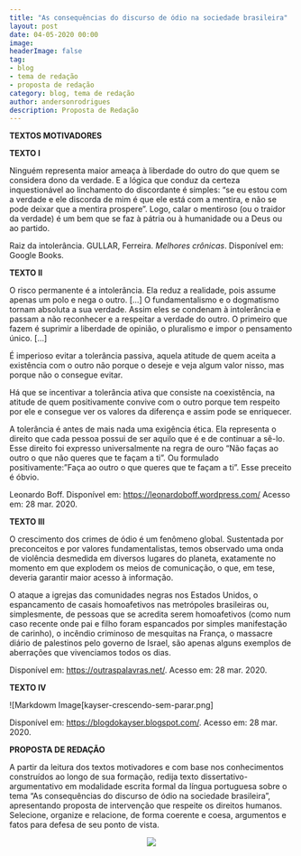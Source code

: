 ```yaml
---
title: "As consequências do discurso de ódio na sociedade brasileira"
layout: post
date: 04-05-2020 00:00
image: 
headerImage: false
tag:
- blog
- tema de redação
- proposta de redação
category: blog, tema de redação
author: andersonrodrigues
description: Proposta de Redação
---
```

**TEXTOS MOTIVADORES**

**TEXTO I**

Ninguém representa maior ameaça à liberdade do outro do que quem se considera dono da verdade. E a lógica que conduz da certeza inquestionável ao linchamento do discordante é simples: “se eu estou com a verdade e ele discorda de mim é que ele está com a mentira, e não se pode deixar que a mentira prospere”. Logo, calar o mentiroso (ou o traidor da verdade) é um bem que se faz à pátria ou à humanidade ou a Deus ou ao partido.

Raiz da intolerância. GULLAR, Ferreira. *Melhores crônicas*. Disponível em: Google Books.

**TEXTO II**

O risco permanente é a intolerância. Ela reduz a realidade, pois assume apenas um polo e nega o outro. [...] O fundamentalismo e o dogmatismo tornam absoluta a sua verdade. Assim eles se condenam à intolerância e passam a não reconhecer e a respeitar a verdade do outro. O primeiro que fazem é suprimir a liberdade de opinião, o pluralismo e impor o pensamento único. [...]

É imperioso evitar a tolerância passiva, aquela atitude de quem aceita a existência com o outro não porque o deseje e veja algum valor nisso, mas porque não o consegue evitar.

Há que se incentivar a tolerância ativa que consiste na coexistência, na atitude de quem positivamente convive com o outro porque tem respeito por ele e consegue ver os valores da diferença e assim pode se enriquecer.

A tolerância é antes de mais nada uma exigência ética. Ela representa o direito que cada pessoa possui de ser aquilo que é e de continuar a sê-lo. Esse direito foi expresso universalmente na regra de ouro “Não faças ao outro o que não queres que te façam a ti”. Ou formulado positivamente:”Faça ao outro o que queres que te façam a ti”. Esse preceito é óbvio.

Leonardo Boff. Disponível em: <https://leonardoboff.wordpress.com/> Acesso em: 28 mar. 2020.

**TEXTO III**

O crescimento dos crimes de ódio é um fenômeno global. Sustentada por preconceitos e por valores fundamentalistas, temos observado uma onda de violência desmedida em diversos lugares do planeta, exatamente no momento em que explodem os meios de comunicação, o que, em tese, deveria garantir maior acesso à informação.

O ataque a igrejas das comunidades negras nos Estados Unidos, o espancamento de casais homoafetivos nas metrópoles brasileiras ou, simplesmente, de pessoas que se acredita serem homoafetivos (como num caso recente onde pai e filho foram espancados por simples manifestação de carinho), o incêndio criminoso de mesquitas na França, o massacre diário de palestinos pelo governo de Israel, são apenas alguns exemplos de aberrações que vivenciamos todos os dias.

Disponível em: <https://outraspalavras.net/>. Acesso em: 28 mar. 2020.

**TEXTO IV**

![Markdowm Image[kayser-crescendo-sem-parar.png]

Disponível em: <https://blogdokayser.blogspot.com/>. Acesso em: 28 mar. 2020.

**PROPOSTA DE REDAÇÃO**

A partir da leitura dos textos motivadores e com base nos conhecimentos construídos ao longo de sua formação, redija texto dissertativo-argumentativo em modalidade escrita formal da língua portuguesa sobre o tema “As consequências do discurso de ódio na sociedade brasileira”, apresentando proposta de intervenção que respeite os direitos humanos. Selecione, organize e relacione, de forma coerente e coesa, argumentos e fatos para defesa de seu ponto de vista.

<center><a href="https://drive.google.com/file/d/14x3HQcPL6e7TJBtyp-6gpWBco6wt1svm/view?usp=sharing">
<img src="https://andersonrodrigues.pro.br/assets/images/baixar.png">
</a></center>
